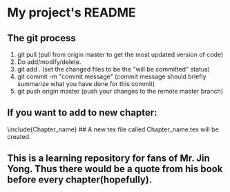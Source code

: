 # My project's README

## The git process
1. git pull (pull from origin master to get the most updated version of code)
2. Do add/modify/delete.
3. git add .  (set the changed files to be the "will be committed" status)
4. git commit -m "commit message" (commit message should briefly summarize what you have done for this commit)
5. git push origin master (push your changes to the remote master branch)


## If you want to add to new chapter:
\include{Chapter_name} ## A new tex file called Chapter_name.tex will be created.

## This is a learning repository for fans of Mr. Jin Yong. Thus there would be a quote from his book before every chapter(hopefully). 